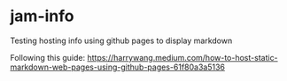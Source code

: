# jam-info
Testing hosting info using github pages to display markdown

Following this guide: https://harrywang.medium.com/how-to-host-static-markdown-web-pages-using-github-pages-61f80a3a5136

